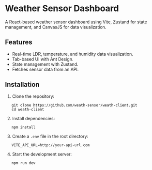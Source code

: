 # Weather Sensor Dashboard

A React-based weather sensor dashboard using Vite, Zustand for state management, and CanvasJS for data visualization.

## Features

- Real-time LDR, temperature, and humidity data visualization.
- Tab-based UI with Ant Design.
- State management with Zustand.
- Fetches sensor data from an API.

## Installation

1. Clone the repository:
```
   git clone https://github.com/weath-sensor/weath-client.git
   cd weath-client
```
2. Install dependencies:
```
   npm install
```
3. Create a `.env` file in the root directory:
```   
   VITE_API_URL=http://your-api-url.com
```
4. Start the development server:
```   
   npm run dev
```